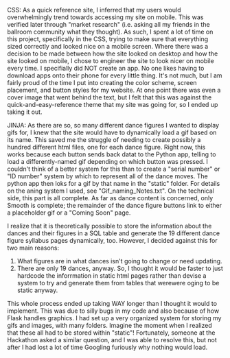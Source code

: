 CSS:
As a quick reference site, I inferred that my users would overwhelmingly trend towards accessing my site on mobile.
This was verified later through "market research" (i.e. asking all my friends in the ballroom community what they thought).
As such, I spent a lot of time on this project, specifically in the CSS, trying to make sure that everything sized correctly and looked nice on a mobile screen.
Where there was a decision to be made between how the site looked on desktop and how the site looked on mobile, I chose to engineer the site to look nicer on mobile every time.
I specifially did NOT create an app. No one likes having to download apps onto their phone for every little thing.
It's not much, but I am fairly proud of the time I put into creating the color scheme, screen placement, and button styles for my website.
At one point there was even a cover image that went behind the text, but I felt that this was against the quick-and-easy-reference theme that my site was going for, so I ended up taking it out.

JINJA:
As there are so, so many different dance figures I wanted to display gifs for, I knew that the site would have to dynamically load a gif based on its name.
This saved me the struggle of needing to create possibly a hundred different html files, one for each dance figure.
Right now, this works because each button sends back datat to the Python app, telling to load a differently-named gif depending on which button was pressed.
I couldn't think of a better system for this than to create a "serial number" or "ID number" system by which to represent all of the dance moves.
The python app then loks for a gif by that name in the "static" folder.
For details on the aning system I used, see "Gif_naming_Notes.txt".
On the technical side, this part is all complete.
As far as dance content is concerned, only Smooth is complete; the remainder of the dance figure buttons link to either a placeholder gif or a "Coming Soon" page.

I realize that it is theoretically possible to store the information about the dances and their figures in a SQL table and generate the 19 different dance figure syllabus pages dynamically, too.
However, I decided against this for two main reasons:
1. What figures are in what dances isn't going to change or need updating.
2. There are only 19 dances, anyway.
So, I thought it would be faster to just hardcode the inforrmation in static html pages rather than devise a system to try and generate them from tables that werewere oging to be static anyway.

This whole process ended up taking WAY longer than I thought it would to implement.
This was due to silly bugs in my code and also because of how Flask handles graphics.
I had set up a very organized system for storing my gifs and images, with many folders.
Imagine the moment when I realized that these all had to be stored within "static"!
Fortunately, someone at the Hackathon asked a similar question, and I was able to resolve this, but not after I had lost a lot of time Googling furiously why nothing would load.